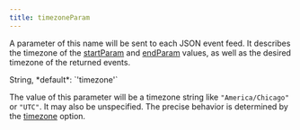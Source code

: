 ```yaml
---
title: timezoneParam
---
```


A parameter of this name will be sent to each JSON event feed. It describes the timezone of the [startParam](startParam) and [endParam](endParam) values, as well as the desired timezone of the returned events.

<div class='spec' markdown='1'>
String, *default*: `'timezone'`
</div>

The value of this parameter will be a timezone string like `"America/Chicago"` or `"UTC"`. It may also be unspecified. The precise behavior is determined by the [timezone](timezone) option.
